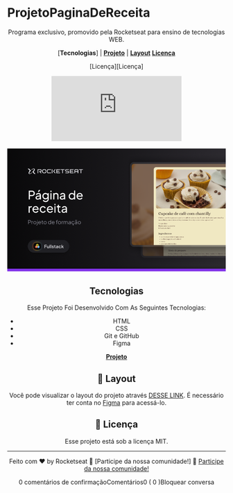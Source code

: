 # ProjetoPaginaDeReceita

<div align="center">

Programa exclusivo, promovido pela Rocketseat para ensino de tecnologias WEB.

<div align="center">

[**Tecnologias**] | [**Projeto**](.vscode/GitHub/preview.png) | [**Layout**](#-layout) [**Licença**](#memo-licença)

</div>

[Licença][Licença]

</p>

![Licença][Linceça]

![ProjetoPaginaDeReceita][def2]

[def2]: .vscode/GitHub/preview.png

## Tecnologias

Esse Projeto Foi Desenvolvido Com As Seguintes Tecnologias:

- HTML
- CSS
- Git e GitHub
- Figma

[**Projeto**][def]

[def]: Untitled-1html

## 🔖 Layout

Você pode visualizar o layout do projeto através [DESSE LINK](https://www.figma.com/design/sM0SbcotG87kDnkzrJPfJk/P%C3%A1gina-de-receita--Community-?node-id=915-685&t=URX6FFUIOqa3MElc-0). É necessário ter conta no [Figma](https://figma.com) para acessá-lo.

## :memo: Licença

Esse projeto está sob a licença MIT.

---

Feito com ♥ by Rocketseat :wave: [Participe da nossa comunidade!] :wave: [Participe da nossa comunidade!](https://discord.gg/rocketseat)

0 comentários de confirmaçãoComentários0 ( 0 )Bloquear conversa

[Linceça]:https://github.com/Amprudente/MeuPrimeiroProjeto/blob/main/README.md?plain=1#L48